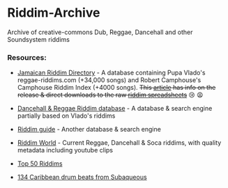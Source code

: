 # Riddim-Archive
Archive of creative-commons Dub, Reggae, Dancehall and other Soundsystem riddims


### Resources:
* [Jamaican Riddim Directory](http://www.jamrid.com/Riddims.php) - A database containing Pupa Vlado's reggae-riddims.com (+34,000 songs) and Robert Camphouse's Camphouse Riddim Index (+4000 songs). ~~This [article](http://www.jamrid.com/Article.php?ID=329) has info on the release & direct downloads to the raw [riddim spreadsheets](http://www.jamrid.com/Article.php?ID=329)~~  :cry: :weary:
* [Dancehall & Reggae Riddim database](http://www.riddimbase.org/riddimbase.php) - A database & search engine partially based on Vlado's riddims
* [Riddim guide](http://www.riddimguide.com/) - Another database & search engine
* [Riddim World](https://www.riddims.co/2016/12/ginger-bread-riddim-soca-dec-2016-dudley-mrsofamous-frederick/) - Current Reggae, Dancehall & Soca riddims, with quality metadata including youtube clips
* [Top 50 Riddims](http://rateyourmusic.com/list/antreas72heep/50_most_used_popular_riddims_in_reggae/)

* [134 Caribbean drum beats from Subaqueous](http://subaqueousmusic.com/production-articles/free-music-tools/134-caribbean-drum-beats-midi-library)
